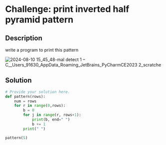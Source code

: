 # Challenge: print inverted half pyramid pattern

## Description

write a program to print this pattern

![2024-08-10 15_45_48-mal detect 1 – C__Users_91630_AppData_Roaming_JetBrains_PyCharmCE2023 2_scratche](https://github.com/user-attachments/assets/d3efc28c-4563-4c7c-a1a5-f705e30dceb9)


## Solution

```python
# Provide your solution here.
def pattern(rows):
    num = rows
    for r in range(0,rows):
        b = 0
        for j in range(r, rows+1):
            print(b, end=" ")
            b += 1
        print(" ")

pattern(5)



    


